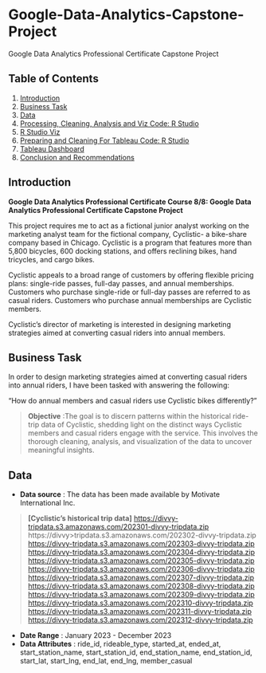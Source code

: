 # Google-Data-Analytics-Capstone-Project
Google Data Analytics Professional Certificate Capstone Project


## Table of Contents

1. [Introduction](README.md#introduction)
2. [Business Task](README.md#business-task)
3. [Data](README.md#data)
4. [Processing, Cleaning, Analysis and Viz Code: R Studio](https://github.com/ckkummer/Google-Data-Analytics-Capstone-Project/blob/c1a1b58b6603b111a8dbcdfcfce1f597138ec1cb/Case%20Study%20R.Rmd)
5. [R Studio Viz](https://github.com/ckkummer/Google-Data-Analytics-Capstone-Project/blob/8ca062912be0fcc53cbddafca211da5549079588/Viz%20in%20R%20Studio)
6. [Preparing and Cleaning For Tableau Code: R Studio](https://github.com/ckkummer/Google-Data-Analytics-Capstone-Project/blob/c1a1b58b6603b111a8dbcdfcfce1f597138ec1cb/Case%20Study%20R.Rmd)
7. [Tableau Dashboard](https://public.tableau.com/views/GoogleDataAnalyticsCapstoneDashboard/Dashboard62?:language=en-US&:display_count=n&:origin=viz_share_link)
8. [Conclusion and Recommendations](README.md#conclusions)

## Introduction

**Google Data Analytics Professional Certificate Course 8/8: Google Data Analytics Professional Certificate Capstone Project**

This project requires me to act as a fictional  junior analyst working on the marketing analyst team for the fictional company, Cyclistic- a bike-share company based in Chicago. Cyclistic is a program that features more than 5,800 bicycles, 600 docking stations, and offers reclining bikes, hand tricycles, and cargo bikes.

Cyclistic appeals to a broad range of customers by offering flexible pricing plans: single-ride passes, full-day passes, and annual memberships. Customers who purchase single-ride or full-day passes are referred to as casual riders. Customers who purchase annual memberships are Cyclistic members.

Cyclistic’s director of marketing is interested in designing marketing strategies aimed at converting casual riders into annual members. 

## Business Task

In order to design marketing strategies aimed at converting casual riders into annual riders, I have been tasked with answering the following:

“How do annual members and casual riders use Cyclistic bikes differently?”

> **Objective** :The goal is to discern patterns within the historical ride-trip data of Cyclistic, shedding light on the distinct ways Cyclistic members and casual riders engage with the service. This involves the thorough cleaning, analysis, and visualization of the data to uncover meaningful insights.



## Data

* **Data source** :
 The data has been made available by Motivate International Inc.
> **[Cyclistic’s historical trip data]**
> https://divvy-tripdata.s3.amazonaws.com/202301-divvy-tripdata.zip
> https://divvy>tripdata.s3.amazonaws.com/202302-divvy-tripdata.zip
> https://divvy-tripdata.s3.amazonaws.com/202303-divvy-tripdata.zip
> https://divvy-tripdata.s3.amazonaws.com/202304-divvy-tripdata.zip
> https://divvy-tripdata.s3.amazonaws.com/202305-divvy-tripdata.zip
> https://divvy-tripdata.s3.amazonaws.com/202306-divvy-tripdata.zip
> https://divvy-tripdata.s3.amazonaws.com/202307-divvy-tripdata.zip
> https://divvy-tripdata.s3.amazonaws.com/202308-divvy-tripdata.zip
> https://divvy-tripdata.s3.amazonaws.com/202309-divvy-tripdata.zip
> https://divvy-tripdata.s3.amazonaws.com/202310-divvy-tripdata.zip
> https://divvy-tripdata.s3.amazonaws.com/202311-divvy-tripdata.zip
> https://divvy-tripdata.s3.amazonaws.com/202312-divvy-tripdata.zip


* **Date Range** : January 2023 - December 2023
* **Data Attributes** : ride_id,	rideable_type,	started_at,	ended_at,	start_station_name,	start_station_id,	end_station_name,	end_station_id,	start_lat,	start_lng,	end_lat,	end_lng,	member_casual


